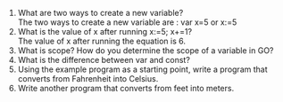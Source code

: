 1. What are two ways to create a new variable?  
The two ways to create a new variable are : var x=5 or x:=5  
2. What is the value of x after running x:=5; x+=1?  
The value of x after running the equation is 6.  
3. What is scope? How do you determine the scope of a variable in GO?  
4. What is the difference between var and const?  
5. Using the example program as a starting point, write a program that converts from Fahrenheit into Celsius.  
6. Write another program that converts from feet into meters.  

